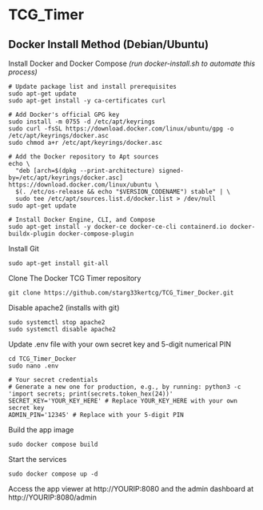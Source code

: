 # TCG_Timer

## Docker Install Method (Debian/Ubuntu)
Install Docker and Docker Compose *(run docker-install.sh to automate this process)*
```
# Update package list and install prerequisites
sudo apt-get update
sudo apt-get install -y ca-certificates curl

# Add Docker's official GPG key
sudo install -m 0755 -d /etc/apt/keyrings
sudo curl -fsSL https://download.docker.com/linux/ubuntu/gpg -o /etc/apt/keyrings/docker.asc
sudo chmod a+r /etc/apt/keyrings/docker.asc

# Add the Docker repository to Apt sources
echo \
  "deb [arch=$(dpkg --print-architecture) signed-by=/etc/apt/keyrings/docker.asc] https://download.docker.com/linux/ubuntu \
  $(. /etc/os-release && echo "$VERSION_CODENAME") stable" | \
  sudo tee /etc/apt/sources.list.d/docker.list > /dev/null
sudo apt-get update

# Install Docker Engine, CLI, and Compose
sudo apt-get install -y docker-ce docker-ce-cli containerd.io docker-buildx-plugin docker-compose-plugin
```
Install Git
```
sudo apt-get install git-all
```
Clone The Docker TCG Timer repository
```
git clone https://github.com/starg33kertcg/TCG_Timer_Docker.git
```
Disable apache2 (installs with git)
```
sudo systemctl stop apache2
sudo systemctl disable apache2
```
Update .env file with your own secret key and 5-digit numerical PIN
```
cd TCG_Timer_Docker
sudo nano .env
```
```
# Your secret credentials
# Generate a new one for production, e.g., by running: python3 -c 'import secrets; print(secrets.token_hex(24))'
SECRET_KEY='YOUR_KEY_HERE' # Replace YOUR_KEY_HERE with your own secret key
ADMIN_PIN='12345' # Replace with your 5-digit PIN
```
Build the app image
```
sudo docker compose build
```
Start the services
```
sudo docker compose up -d
```
Access the app viewer at http://YOURIP:8080 and the admin dashboard at http://YOURIP:8080/admin
